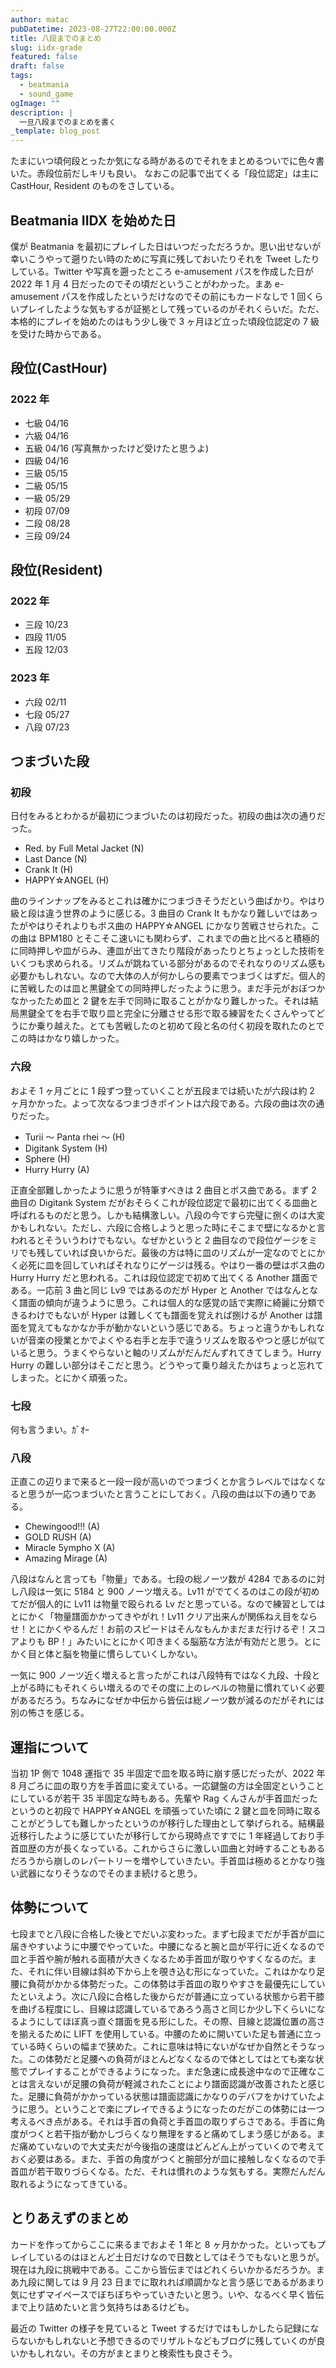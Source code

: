 ```yaml
---
author: matac
pubDatetime: 2023-08-27T22:00:00.000Z
title: 八段までのまとめ
slug: iidx-grade
featured: false
draft: false
tags:
  - beatmania
  - sound_game
ogImage: ""
description: |
  一旦八段までのまとめを書く
_template: blog_post
---
```


たまにいつ頃何段とったか気になる時があるのでそれをまとめるついでに色々書いた。赤段位前だしキリも良い。
なおこの記事で出てくる「段位認定」は主に CastHour, Resident のものをさしている。

## Beatmania IIDX を始めた日

僕が Beatmania を最初にプレイした日はいつだっただろうか。思い出せないが幸いこうやって遡りたい時のために写真に残しておいたりそれを Tweet したりしている。Twitter や写真を遡ったところ e-amusement パスを作成した日が 2022 年 1 月 4 日だったのでその頃だということがわかった。まあ e-amusement パスを作成したというだけなのでその前にもカードなしで 1 回くらいプレイしたような気もするが証拠として残っているのがそれくらいだ。ただ、本格的にプレイを始めたのはもう少し後で 3 ヶ月ほど立った頃段位認定の 7 級を受けた時からである。

## 段位(CastHour)

### 2022 年

- 七級 04/16
- 六級 04/16
- 五級 04/16 (写真無かったけど受けたと思うよ)
- 四級 04/16
- 三級 05/15
- 二級 05/15
- 一級 05/29
- 初段 07/09
- 二段 08/28
- 三段 09/24

## 段位(Resident)

### 2022 年

- 三段 10/23
- 四段 11/05
- 五段 12/03

### 2023 年

- 六段 02/11
- 七段 05/27
- 八段 07/23

## つまづいた段

### 初段

日付をみるとわかるが最初につまづいたのは初段だった。初段の曲は次の通りだった。

- Red. by Full Metal Jacket (N)
- Last Dance (N)
- Crank It (H)
- HAPPY☆ANGEL (H)

曲のラインナップをみるとこれは確かにつまづきそうだという曲ばかり。やはり級と段は違う世界のように感じる。3 曲目の Crank It もかなり難しいではあったがやはりそれよりもボス曲の HAPPY☆ANGEL にかなり苦戦させられた。この曲は BPM180 とそこそこ速いにも関わらず、これまでの曲と比べると積極的に同時押しや皿がらみ、連皿が出てきたり階段があったりとちょっとした技術をいくつも求められる。リズムが跳ねている部分があるのでそれなりのリズム感も必要かもしれない。なので大体の人が何かしらの要素でつまづくはずだ。個人的に苦戦したのは皿と黒鍵全ての同時押しだったように思う。まだ手元がおぼつかなかったため皿と 2 鍵を左手で同時に取ることがかなり難しかった。それは結局黒鍵全てを右手で取り皿と完全に分離させる形で取る練習をたくさんやってどうにか乗り越えた。とても苦戦したのと初めて段と名の付く初段を取れたのとでこの時はかなり嬉しかった。

### 六段

およそ 1 ヶ月ごとに 1 段ずつ登っていくことが五段までは続いたが六段は約 2 ヶ月かかった。よって次なるつまづきポイントは六段である。六段の曲は次の通りだった。

- Turii ～ Panta rhei ～ (H)
- Digitank System (H)
- Sphere (H)
- Hurry Hurry (A)

正直全部難しかったように思うが特筆すべきは 2 曲目とボス曲である。まず 2 曲目の Digitank System だがおそらくこれが段位認定で最初に出てくる皿曲と呼ばれるものだと思う。しかも結構激しい。八段の今ですら完璧に捌くのは大変かもしれない。ただし、六段に合格しようと思った時にそこまで壁になるかと言われるとそういうわけでもない。なぜかというと 2 曲目なので段位ゲージをミリでも残していれば良いからだ。最後の方は特に皿のリズムが一定なのでとにかく必死に皿を回していればそれなりにゲージは残る。やはり一番の壁はボス曲の Hurry Hurry だと思われる。これは段位認定で初めて出てくる Another 譜面である。一応前 3 曲と同じ Lv9 ではあるのだが Hyper と Another ではなんとなく譜面の傾向が違うように思う。これは個人的な感覚の話で実際に綺麗に分類できるわけでもないが Hyper は難しくても譜面を覚えれば捌けるが Another は譜面を覚えてもなかなか手が動かないという感じである。ちょっと違うかもしれないが音楽の授業とかでよくやる右手と左手で違うリズムを取るやつと感じが似ていると思う。うまくやらないと軸のリズムがだんだんずれてきてしまう。Hurry Hurry の難しい部分はそこだと思う。どうやって乗り越えたかはちょっと忘れてしまった。とにかく頑張った。

### 七段

何も言うまい。ｶﾞｵｰ

### 八段

正直この辺りまで来ると一段一段が高いのでつまづくとか言うレベルではなくなると思うが一応つまづいたと言うことにしておく。八段の曲は以下の通りである。

- Chewingood!!! (A)
- GOLD RUSH (A)
- Miracle 5ympho X (A)
- Amazing Mirage (A)

八段はなんと言っても「物量」である。七段の総ノーツ数が 4284 であるのに対し八段は一気に 5184 と 900 ノーツ増える。Lv11 がでてくるのはこの段が初めてだが個人的に Lv11 は物量で殴られる Lv だと思っている。なので練習としてはとにかく「物量譜面かかってきやがれ！Lv11 クリア出来んが関係ねえ目をならせ！とにかくやるんだ！お前のスピードはそんなもんかまだまだ行けるぞ！スコアよりも BP！」みたいにとにかく叩きまくる脳筋な方法が有効だと思う。とにかく目と体と脳を物量に慣らしていくしかない。

一気に 900 ノーツ近く増えると言ったがこれは八段特有ではなく九段、十段と上がる時にもそれくらい増えるのでその度に上のレベルの物量に慣れていく必要があるだろう。ちなみになぜか中伝から皆伝は総ノーツ数が減るのだがそれには別の怖さを感じる。

## 運指について

当初 1P 側で 1048 運指で 35 半固定で皿を取る時に崩す感じだったが、2022 年 8 月ごろに皿の取り方を手首皿に変えている。一応鍵盤の方は全固定ということにしているが若干 35 半固定な時もある。先輩や Rag くんさんが手首皿だったというのと初段で HAPPY☆ANGEL を頑張っていた頃に 2 鍵と皿を同時に取ることがどうしても難しかったというのが移行した理由として挙げられる。結構最近移行したように感じていたが移行してから現時点ですでに 1 年経過しており手首皿歴の方が長くなっている。これからさらに激しい皿曲と対峙することもあるだろうから崩しのレパートリーを増やしていきたい。手首皿は極めるとかなり強い武器になりそうなのでそのまま続けると思う。

## 体勢について

七段までと八段に合格した後とでだいぶ変わった。まず七段までだが手首が皿に届きやすいように中腰でやっていた。中腰になると腕と皿が平行に近くなるので皿と手首や腕が触れる面積が大きくなるため手首皿が取りやすくなるのだ。また、それに伴い目線は斜め下から上を覗き込む形になっていた。これはかなり足腰に負荷がかかる体勢だった。この体勢は手首皿の取りやすさを最優先にしていたといえよう。次に八段に合格した後からだが普通に立っている状態から若干膝を曲げる程度にし、目線は認識しているであろう高さと同じか少し下くらいになるようにしてほぼ真っ直ぐ譜面を見る形にした。その際、目線と認識位置の高さを揃えるために LIFT を使用している。中腰のために開いていた足も普通に立っている時くらいの幅まで狭めた。これに意味は特にないがなぜか自然とそうなった。この体勢だと足腰への負荷がほとんどなくなるので体としてはとても楽な状態でプレイすることができるようになった。まだ急速に成長途中なので正確なことは言えないが足腰の負荷が軽減されたことにより譜面認識が改善されたと感じた。足腰に負荷がかかっている状態は譜面認識にかなりのデバフをかけていたように思う。ということで楽にプレイできるようになったのだがこの体勢には一つ考えるべき点がある。それは手首の負荷と手首皿の取りずらさである。手首に角度がつくと若干指が動かしづらくなり無理をすると痛めてしまう感じがある。まだ痛めていないので大丈夫だが今後指の速度はどんどん上がっていくので考えておく必要はある。また、手首の角度がつくと腕部分が皿に接触しなくなるので手首皿が若干取りづらくなる。ただ、それは慣れのような気もする。実際だんだん取れるようになってきている。

## とりあえずのまとめ

カードを作ってからここに来るまでおよそ 1 年と 8 ヶ月かかった。といってもプレイしているのはほとんど土日だけなので日数としてはそうでもないと思うが。現在は九段に挑戦中である。ここから皆伝まではどれくらいかかるだろうか。まあ九段に関しては 9 月 23 日までに取れれば順調かなと言う感じであるがあまり気にせずマイペースでぼちぼちやっていきたいと思う。いや、なるべく早く皆伝まで上り詰めたいと言う気持ちはあるけども。

最近の Twitter の様子を見ていると Tweet するだけではもしかしたら記録にならないかもしれないと予想できるのでリザルトなどもブログに残していくのが良いかもしれない。その方がまとまりと検索性も良さそう。
